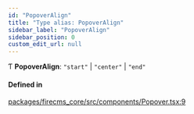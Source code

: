 ```yaml
---
id: "PopoverAlign"
title: "Type alias: PopoverAlign"
sidebar_label: "PopoverAlign"
sidebar_position: 0
custom_edit_url: null
---
```


Ƭ **PopoverAlign**: ``"start"`` \| ``"center"`` \| ``"end"``

#### Defined in

[packages/firecms_core/src/components/Popover.tsx:9](https://github.com/FireCMSco/firecms/blob/d45f3739/packages/firecms_core/src/components/Popover.tsx#L9)
